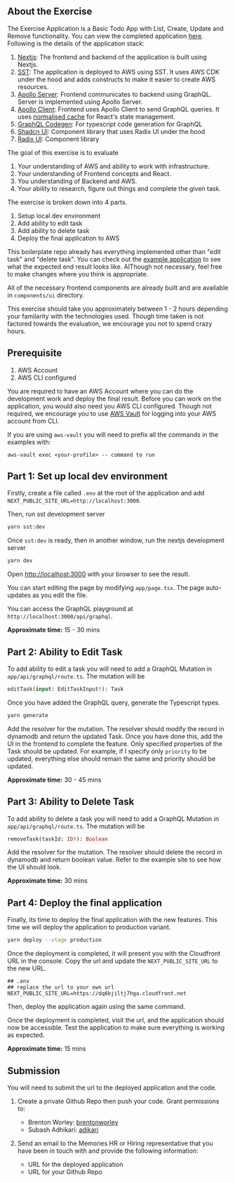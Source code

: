 ## About the Exercise

The Exercise Application is a Basic Todo App with List, Create, Update and Remove functionality. You can view the completed application [here](https://exercise.develop.memories.net).
Following is the details of the application stack:

1. [Nextjs](https://nextjs.org/docs): The frontend and backend of the application is built using Nextjs.
2. [SST](https://serverless-stack.com/): The application is deployed to AWS using SST. It uses AWS CDK under the hood and adds constructs to make it easier to create AWS resources.
3. [Apollo Server](https://www.apollographql.com/docs/apollo-server/): Frontend communicates to backend using GraphQL. Server is implemented using Apollo Server.
4. [Apollo Client](https://www.apollographql.com/docs/react/): Frontend uses Apollo Client to send GraphQL queries. It uses [normalised cache](https://www.apollographql.com/docs/react/caching/overview) for React's state management.
5. [GraphQL Codegen](https://the-guild.dev/graphql/codegen): For typescript code generation for GraphQL
6. [Shadcn UI](https://ui.shadcn.com/docs): Component library that uses Radix UI under the hood
7. [Radix UI](https://www.radix-ui.com/): Component library

The goal of this exercise is to evaluate

1. Your understanding of AWS and ability to work with infrastructure.
2. Your understanding of Frontend concepts and React.
3. You understanding of Backend and AWS.
4. Your ability to research, figure out things and complete the given task.

The exercise is broken down into 4 parts.

1. Setup local dev environment
2. Add ability to edit task
3. Add ability to delete task
4. Deploy the final application to AWS

This boilerplate repo already has everything implemented other than "edit task" and "delete task". You can check out the [example application](https://exercise.develop.memories.net) to see what the expected end result looks like.
AlThough not necessary, feel free to make changes where you think is appropriate.

All of the necessary frontend components are already built and are available in `components/ui` directory.

This exercise should take you approximately between 1 - 2 hours depending your familarity with the technologies used. Though time taken is not factored towards the evaluation, we encourage you not to spend crazy hours.

## Prerequisite

1. AWS Account
2. AWS CLI configured

You are required to have an AWS Account where you can do the development work and deploy the final result. Before you can work on the application, you would also need you AWS CLI configured.
Though not required, we encourage you to use [AWS Vault](https://github.com/99designs/aws-vault) for logging into your AWS account from CLI.

If you are using `aws-vault` you will need to prefix all the commands in the examples with:

```
aws-vault exec <your-profile> -- command to run
```

## Part 1: Set up local dev environment

Firstly, create a file called `.env` at the root of the application and add `NEXT_PUBLIC_SITE_URL=http://localhost:3000`.

Then, run sst development server

```bash
yarn sst:dev
```

Once `sst:dev` is ready, then in another window, run the nextjs development server

```bash
yarn dev
```

Open [http://localhost:3000](http://localhost:3000) with your browser to see the result.

You can start editing the page by modifying `app/page.tsx`. The page auto-updates as you edit the file.

You can access the GraphQL playground at `http://localhost:3000/api/graphql`.

**Approximate time:** 15 - 30 mins

## Part 2: Ability to Edit Task

To add ability to edit a task you will need to add a GraphQL Mutation in `app/api/graphql/route.ts`. The mutation will be

```graphql
editTask(input: EditTaskInput!): Task
```

Once you have added the GraphQL query, generate the Typescript types.

```bash
yarn generate
```

Add the resolver for the mutation. The resolver should modify the record in dynamodb and return the updated Task. Once you have done this, add the UI in the frontend to complete the feature.
Only specified properties of the Task should be updated. For example, if I specify only `priority` to be updated, everything else should remain the same and priority should be updated.

**Approximate time:** 30 - 45 mins

## Part 3: Ability to Delete Task

To add ability to delete a task you will need to add a GraphQL Mutation in `app/api/graphql/route.ts`. The mutation will be

```graphql
removeTask(taskId: ID!): Boolean
```

Add the resolver for the mutation. The resolver should delete the record in dynamodb and return boolean value. Refer to the example site to see how the UI should look.

**Approximate time:** 30 mins

## Part 4: Deploy the final application

Finally, its time to deploy the final application with the new features. This time we will deploy the application to production variant.

```bash
yarn deploy --stage production
```

Once the deployment is completed, it will present you with the Cloudfront URL in the console. Copy the url and update the `NEXT_PUBLIC_SITE_URL` to the new URL.

```
## .env
## replace the url to your own url
NEXT_PUBLIC_SITE_URL=https://dq6bjiltj7hga.cloudfront.net
```

Then, deploy the application again using the same command.

Once the deployment is completed, visit the url, and the application should now be accessible. Test the application to make sure everything is working as expected.

**Approximate time:** 15 mins

## Submission

You will need to submit the url to the deployed application and the code.

1. Create a private Github Repo then push your code. Grant permissions to:

   - Brenton Worley: [brentonworley](https://github.com/brentonworley)
   - Subash Adhikari: [adikari](https://github.com/adikari)

2. Send an email to the Memories HR or Hiring representative that you have been in touch with and provide the following information:
   - URL for the deployed application
   - URL for your Github Repo
